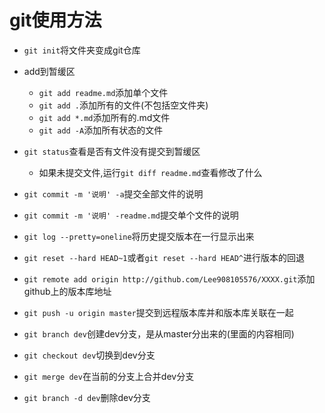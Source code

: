 # git使用方法

* `git init`将文件夹变成git仓库

* add到暂缓区

  - `git add readme.md`添加单个文件
  - `git add .`添加所有的文件(不包括空文件夹)
  - `git add *.md`添加所有的.md文件
  - `git add -A`添加所有状态的文件


* `git status`查看是否有文件没有提交到暂缓区

    - 如果未提交文件,运行`git diff readme.md`查看修改了什么

* `git commit -m '说明' -a`提交全部文件的说明
* `git commit -m '说明' -readme.md`提交单个文件的说明

* `git log --pretty=oneline`将历史提交版本在一行显示出来
* `git reset --hard HEAD~1`或者`git reset --hard HEAD^`进行版本的回退

* `git remote add origin http://github.com/Lee908105576/XXXX.git`添加github上的版本库地址
* `git push -u origin master`提交到远程版本库并和版本库关联在一起

* `git branch dev`创建dev分支，是从master分出来的(里面的内容相同)
* `git checkout dev`切换到dev分支
* `git merge dev`在当前的分支上合并dev分支
* `git branch -d dev`删除dev分支
